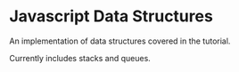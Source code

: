 # Javascript Data Structures
An implementation of data structures covered in the tutorial.

Currently includes stacks and queues.
